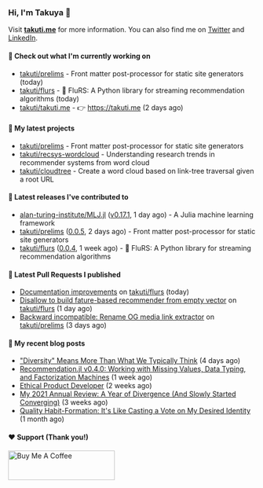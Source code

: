 ### Hi, I'm Takuya 👋

Visit **[takuti.me](https://takuti.me/)** for more information. You can also find me on [Twitter](https://twitter.com/takuti) and [LinkedIn](https://linkedin.com/in/takuti).

#### 👷 Check out what I'm currently working on


- [takuti/prelims](https://github.com/takuti/prelims) - Front matter post-processor for static site generators (today)
- [takuti/flurs](https://github.com/takuti/flurs) - :ocean: FluRS: A Python library for streaming recommendation algorithms (today)
- [takuti/takuti.me](https://github.com/takuti/takuti.me) - :point_right: https://takuti.me (2 days ago)

#### 🌱 My latest projects


- [takuti/prelims](https://github.com/takuti/prelims) - Front matter post-processor for static site generators
- [takuti/recsys-wordcloud](https://github.com/takuti/recsys-wordcloud) - Understanding research trends in recommender systems from word cloud
- [takuti/cloudtree](https://github.com/takuti/cloudtree) - Create a word cloud based on link-tree traversal given a root URL

#### 🔭 Latest releases I've contributed to


- [alan-turing-institute/MLJ.jl](https://github.com/alan-turing-institute/MLJ.jl) ([v0.17.1](https://github.com/alan-turing-institute/MLJ.jl/releases/tag/v0.17.1), 1 day ago) - A Julia machine learning framework
- [takuti/prelims](https://github.com/takuti/prelims) ([0.0.5](https://github.com/takuti/prelims/releases/tag/0.0.5), 2 days ago) - Front matter post-processor for static site generators
- [takuti/flurs](https://github.com/takuti/flurs) ([0.0.4](https://github.com/takuti/flurs/releases/tag/0.0.4), 1 week ago) - :ocean: FluRS: A Python library for streaming recommendation algorithms

#### 🔨 Latest Pull Requests I published


- [Documentation improvements](https://github.com/takuti/flurs/pull/13) on [takuti/flurs](https://github.com/takuti/flurs) (today)
- [Disallow to build fature-based recommender from empty vector](https://github.com/takuti/flurs/pull/12) on [takuti/flurs](https://github.com/takuti/flurs) (1 day ago)
- [Backward incompatible: Rename OG media link extractor](https://github.com/takuti/prelims/pull/14) on [takuti/prelims](https://github.com/takuti/prelims) (3 days ago)

#### 📜 My recent blog posts

- [&#34;Diversity&#34; Means More Than What We Typically Think](https://takuti.me/note/the-power-of-diverse-thinking/) (4 days ago)
- [Recommendation.jl v0.4.0: Working with Missing Values, Data Typing, and Factorization Machines](https://takuti.me/note/recommendation-julia-v040/) (1 week ago)
- [Ethical Product Developer](https://takuti.me/note/ethical-product-developer/) (2 weeks ago)
- [My 2021 Annual Review: A Year of Divergence (And Slowly Started Converging)](https://takuti.me/note/annual-review-2021/) (3 weeks ago)
- [Quality Habit-Formation: It&#39;s Like Casting a Vote on My Desired Identity](https://takuti.me/note/atomic-habits/) (1 month ago)

#### ❤️ Support (Thank you!)

<a href="https://www.buymeacoffee.com/takuti" target="_blank"><img src="https://cdn.buymeacoffee.com/buttons/v2/default-yellow.png" alt="Buy Me A Coffee" style="height: 60px !important;width: 217px !important;" ></a>
